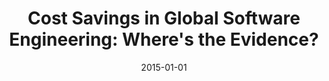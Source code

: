 ---
title: "Cost Savings in Global Software Engineering: Where&apos;s the Evidence?"
collection: publications
category: manuscripts
permalink: /publication/2015-01-01-Cost-Savings-in-Global-Software-Engineering-Wheres-the-Evidence
date: 2015-01-01
venue: 'IEEE Softw.'
paperurl: 'https://doi.org/10.1109/MS.2015.102'
citation: ' Darja Smite,  Fabio Calefato,  Claes Wohlin, &quot;Cost Savings in Global Software Engineering: Where&amp;apos;s the Evidence?.&quot; <i>IEEE Softw.</i>, 2015.'
doi: https://doi.org/10.1109/MS.2015.102
---